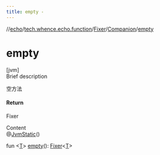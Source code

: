 ```yaml
---
title: empty -
---
```

//[echo](../../../index.md)/[tech.whence.echo.function](../../index.md)/[Fixer](../index.md)/[Companion](index.md)/[empty](empty.md)



# empty  
[jvm]  
Brief description  


空方法



#### Return  


Fixer<T>

  
Content  
@[JvmStatic](https://kotlinlang.org/api/latest/jvm/stdlib/kotlin.jvm/-jvm-static/index.html)()  
  
fun <[T](empty.md)> [empty](empty.md)(): [Fixer](../index.md)<[T](empty.md)>  



